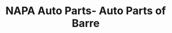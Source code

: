 ---
title: "NAPA Auto Parts- Auto Parts of Barre"
url: /barre/napa-auto-parts-auto-parts-of-barre/
shop: Autoteile
---